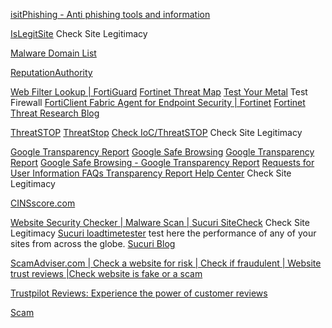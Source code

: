 
[isitPhishing - Anti phishing tools and information](https://isitphishing.org)

[IsLegitSite](https://www.islegitsite.com/)
Check Site Legitimacy

[Malware Domain List](https://www.malwaredomainlist.com/mdl.php)

[ReputationAuthority](https://www.reputationauthority.org/)

[Web Filter Lookup | FortiGuard](https://www.fortiguard.com/webfilter)
[Fortinet Threat Map](https://threatmap.fortiguard.com/)
[Test Your Metal](http://metal.fortiguard.com/)
Test Firewall
[FortiClient Fabric Agent for Endpoint Security | Fortinet](https://www.fortinet.com/products/endpoint-security/forticlient)
[Fortinet Threat Research Blog](https://www.fortinet.com/blog/threat-research)

[ThreatSTOP](https://threatstop.com/)
[ThreatStop](https://threatstop.com/checkip)
[Check IoC/ThreatSTOP](https://www.threatstop.com/check-ioc)
Check Site Legitimacy

[Google Transparency Report](https://transparencyreport.google.com/safe-)
[Google Safe Browsing](https://transparencyreport.google.com/safe-browsing/search)
[Google Transparency Report](https://transparencyreport.google.com/https/certific)
[Google Safe Browsing - Google Transparency Report](https://transparencyreport.google.com/safe-browsing/search)
[Requests for User Information FAQs Transparency Report Help Center](https://support.google.com/transparencyreport/answer/9713961?visit_=)
Check Site Legitimacy

[CINSscore.com](https://cinsscore.com/)

[Website Security Checker | Malware Scan | Sucuri SiteCheck](https://sitecheck.sucuri.net)
Check Site Legitimacy
[Sucuri loadtimetester](https://performance.sucuri.net/)
test here the performance of any of your sites from across the globe.
[Sucuri Blog](https://blog.sucuri.net/)

[ScamAdviser.com | Check a website for risk | Check if fraudulent | Website trust reviews |Check website is fake or a scam](https://www.scamadviser.com)

[Trustpilot Reviews: Experience the power of customer reviews](https://www.trustpilot.com/)

[Scam](http://www.scam.cz/)
